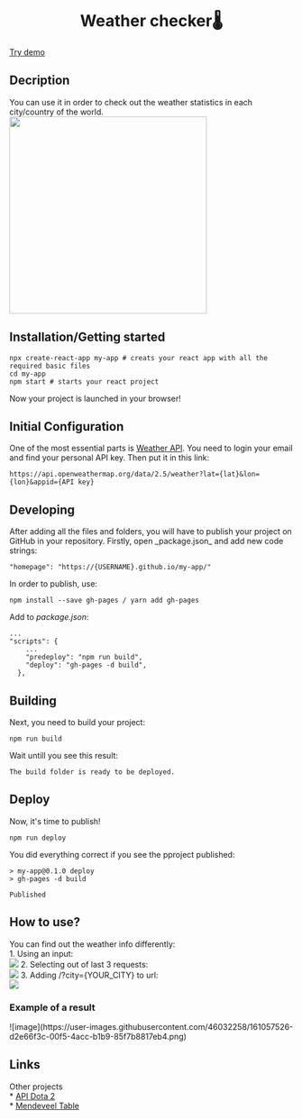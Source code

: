 <h1 align="center">Weather checker🌡</h1>
<p><a href="https://github.com/GreenDevald1523/my-app/">Try demo</a></p>

<h2>Decription</h2>
You can use it in order to check out the weather statistics in each city/country of the world.
<img height="350px" src="https://vk.com/doc192935276_632581953?hash=6efa13ff0cd86cba35&dl=12ed647c85a5541e55&wnd=1&module=im">

<h2>Installation/Getting started</h2>

```shell
npx create-react-app my-app # creats your react app with all the required basic files
cd my-app
npm start # starts your react project
```

Now your project is launched in your browser!
<h2>Initial Configuration</h2>
One of the most essential parts is <a href="https://openweathermap.org/current">Weather API</a>. You need to login your email and find your personal API key. Then put it in this link: 

```shell
https://api.openweathermap.org/data/2.5/weather?lat={lat}&lon={lon}&appid={API key}
```

<h2>Developing</h2>
After adding all the files and folders, you will have to publish your project on GitHub in your repository. Firstly, open _package.json_ and add new code strings:

```shell
"homepage": "https://{USERNAME}.github.io/my-app/"
```
In order to publish, use:

```shell
npm install --save gh-pages / yarn add gh-pages
```
Add to _package.json_:
```shell
...
"scripts": {
    ...
    "predeploy": "npm run build",
    "deploy": "gh-pages -d build",
  },
```
<h2>Building</h2>
Next, you need to build your project:

```shell
npm run build
```
Wait untill you see this result:

```shell 
The build folder is ready to be deployed.
```

<h2>Deploy</h2>
Now, it's time to publish!

```shell
npm run deploy
```

You did everything correct if you see the pproject published:

```shell
> my-app@0.1.0 deploy
> gh-pages -d build

Published
```
<h2>How to use?</h2>
You can find out the weather info differently: <br>
1. Using an input: <br>
<img src="https://sun9-43.userapi.com/impf/5BwS_nMZexa1EvtwPo1cj6QYMBeYKR0hlZLmDg/_0NpGQDO2gw.jpg?size=308x83&quality=96&sign=4455716e074f8fdf1b79cb3ecec12153&type=album" />
2. Selecting out of last 3 requests: <br>
<img src="https://sun9-73.userapi.com/impf/ifBXhyWo4aFew9EIDElqVRQetLii814iOACyRQ/OrdFQaxUJTc.jpg?size=202x140&quality=96&sign=3bcd143891374ba700c8764221327317&type=album" />
3. Adding /?city={YOUR_CITY} to url: <br>
<img src="https://sun9-31.userapi.com/impf/SzpU-JtxksLEIaLJawRM1lMcXMX-gmakfL2EeA/gTKmcpUog4c.jpg?size=552x38&quality=96&sign=1423c1fb521d4d8c129f48222707e227&type=album" />
<h3>Example of a result</h3>
![image](https://user-images.githubusercontent.com/46032258/161057526-d2e66f3c-00f5-4acc-b1b9-85f7b8817eb4.png)
<h2>Links</h2>
Other projects <br>
    * <a href="https://github.com/GreenDevald1523/API-Dota-2/tree/master">API Dota 2</a> <br>
    * <a href="https://github.com/GreenDevald1523/Mendeleev-s-Table">Mendeveel Table</a>
